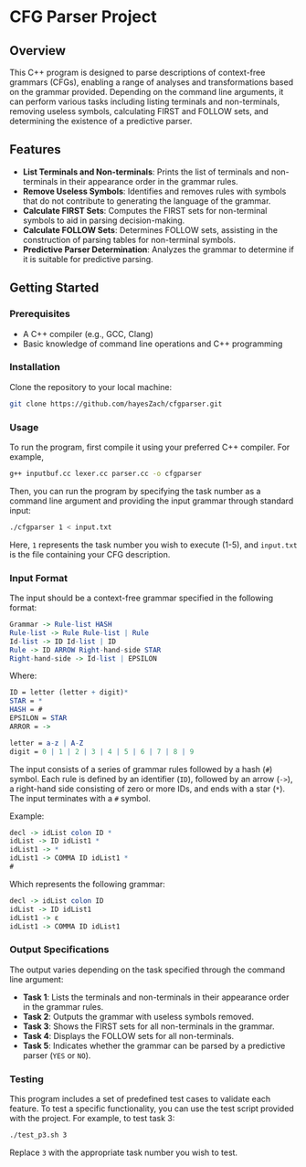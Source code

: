 # CFG Parser Project

## Overview

This C++ program is designed to parse descriptions of context-free grammars (CFGs), enabling a range of analyses and transformations based on the grammar provided. Depending on the command line arguments, it can perform various tasks including listing terminals and non-terminals, removing useless symbols, calculating FIRST and FOLLOW sets, and determining the existence of a predictive parser.

## Features

- **List Terminals and Non-terminals**: Prints the list of terminals and non-terminals in their appearance order in the grammar rules.
- **Remove Useless Symbols**: Identifies and removes rules with symbols that do not contribute to generating the language of the grammar.
- **Calculate FIRST Sets**: Computes the FIRST sets for non-terminal symbols to aid in parsing decision-making.
- **Calculate FOLLOW Sets**: Determines FOLLOW sets, assisting in the construction of parsing tables for non-terminal symbols.
- **Predictive Parser Determination**: Analyzes the grammar to determine if it is suitable for predictive parsing.

## Getting Started

### Prerequisites

- A C++ compiler (e.g., GCC, Clang)
- Basic knowledge of command line operations and C++ programming

### Installation

Clone the repository to your local machine:

```bash
git clone https://github.com/hayesZach/cfgparser.git
```

### Usage

To run the program, first compile it using your preferred C++ compiler. For example,

```bash
g++ inputbuf.cc lexer.cc parser.cc -o cfgparser
```

Then, you can run the program by specifying the task number as a command line argument and providing the input grammar through standard input:

```bash
./cfgparser 1 < input.txt
```
Here, `1` represents the task number you wish to execute (1-5), and `input.txt` is the file containing your CFG description.

### Input Format
The input should be a context-free grammar specified in the following format:

```mathematica
Grammar -> Rule-list HASH
Rule-list -> Rule Rule-list | Rule
Id-list -> ID Id-list | ID
Rule -> ID ARROW Right-hand-side STAR
Right-hand-side -> Id-list | EPSILON
```

Where:
```mathematica
ID = letter (letter + digit)*
STAR = *
HASH = #
EPSILON = STAR
ARROR = ->

letter = a-z | A-Z
digit = 0 | 1 | 2 | 3 | 4 | 5 | 6 | 7 | 8 | 9
```

The input consists of a series of grammar rules followed by a hash (`#`) symbol. Each rule is defined by an identifier (`ID`), followed by an arrow (`->`), a right-hand side consisting of zero or more IDs, and ends with a star (`*`). The input terminates with a `#` symbol.

Example:
```mathematica
decl -> idList colon ID *
idList -> ID idList1 *
idList1 -> *
idList1 -> COMMA ID idList1 *
#
```

Which represents the following grammar:
```mathematica
decl -> idList colon ID
idList -> ID idList1
idList1 -> ε
idList1 -> COMMA ID idList1
```

### Output Specifications

The output varies depending on the task specified through the command line argument:

- **Task 1**: Lists the terminals and non-terminals in their appearance order in the grammar rules.
- **Task 2**: Outputs the grammar with useless symbols removed.
- **Task 3**: Shows the FIRST sets for all non-terminals in the grammar.
- **Task 4**: Displays the FOLLOW sets for all non-terminals.
- **Task 5**: Indicates whether the grammar can be parsed by a predictive parser (`YES` or `NO`).

### Testing

This program includes a set of predefined test cases to validate each feature. To test a specific functionality, you can use the test script provided with the project. For example, to test task 3:

```bash
./test_p3.sh 3
```
Replace `3` with the appropriate task number you wish to test.
